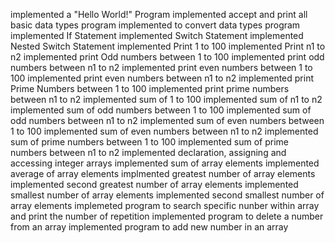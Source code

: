 implemented a "Hello World!" Program
implemented accept and print all basic data types program
implemented to convert data types program
implemented If Statement
implemented Switch Statement
implemented Nested Switch Statement
implemented Print 1 to 100
implemented Print n1 to n2
implemented print Odd numbers between 1 to 100
implemented print odd numbers between n1 to n2
implemented print even numbers between 1 to 100
implemented print even numbers between n1 to n2
implemented print Prime Numbers between 1 to 100
implemented print prime numbers between n1 to n2
implemented sum of 1 to 100
implemented sum of n1 to n2
implemented sum of odd numbers between 1 to 100
implemented sum of odd numbers between n1 to n2
implemented sum of even numbers between 1 to 100
implemented sum of even numbers between n1 to n2
implemented sum of prime numbers between 1 to 100
implemented sum of prime numbers between n1 to n2
implemented declaration, assigning and accessing integer arrays
implemented sum of array elements
implemented average of array elements
implmented greatest number of array elements
implemented second greatest number of array elements
implemented smallest number of array elements
implemented second smallest number of array elements
implemeted program to search specific nunber within array and print the number of repetition
implemented program to delete a number from an array
implemented program to add new number in an array
